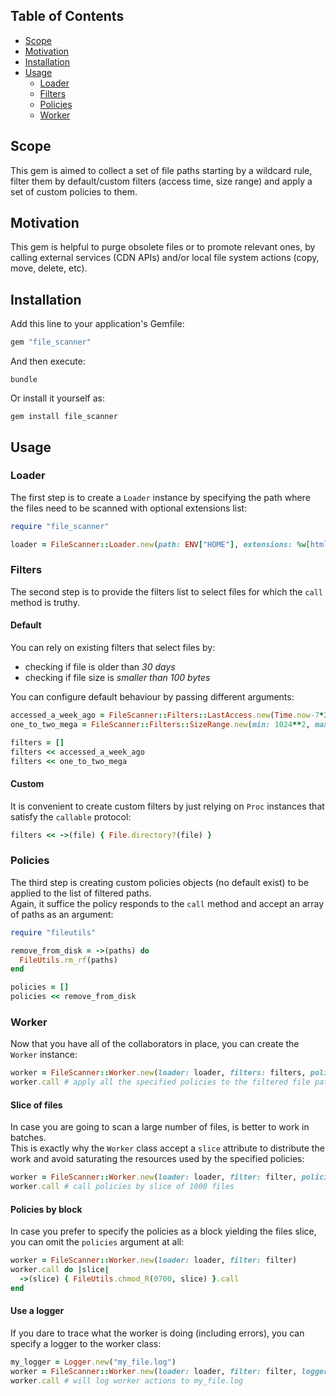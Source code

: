 ## Table of Contents

* [Scope](#scope)
* [Motivation](#motivation)
* [Installation](#installation)
* [Usage](#usage)
  * [Loader](#loader)
  * [Filters](#filters)
  * [Policies](#policies)
  * [Worker](#worker)

## Scope
This gem is aimed to collect a set of file paths starting by a wildcard rule, filter them by default/custom filters (access time, size range) and apply a set of custom policies to them.

## Motivation
This gem is helpful to purge obsolete files or to promote relevant ones, by calling external services (CDN APIs) and/or local file system actions (copy, move, delete, etc).

## Installation
Add this line to your application's Gemfile:
```ruby
gem "file_scanner"
```

And then execute:
```shell
bundle
```

Or install it yourself as:
```shell
gem install file_scanner
```

## Usage

### Loader
The first step is to create a `Loader` instance by specifying the path where the files need to be scanned with optional extensions list:
```ruby
require "file_scanner"

loader = FileScanner::Loader.new(path: ENV["HOME"], extensions: %w[html txt])
```

### Filters
The second step is to provide the filters list to select files for which the `call` method is truthy.  

#### Default
You can rely on existing filters that select files by:
* checking if file is older than *30 days* 
* checking if file size is *smaller than 100 bytes*

You can configure default behaviour by passing different arguments:
```ruby
accessed_a_week_ago = FileScanner::Filters::LastAccess.new(Time.now-7*24*3600)
one_to_two_mega = FileScanner::Filters::SizeRange.new(min: 1024**2, max: 2*1024**2)

filters = []
filters << accessed_a_week_ago
filters << one_to_two_mega
```

#### Custom
It is convenient to create custom filters by just relying on `Proc` instances that satisfy the `callable` protocol:
```ruby
filters << ->(file) { File.directory?(file) }
```

### Policies
The third step is creating custom policies objects (no default exist) to be applied to the list of filtered paths.  
Again, it suffice the policy responds to the `call` method and accept an array of paths as an argument:
```ruby
require "fileutils"

remove_from_disk = ->(paths) do
  FileUtils.rm_rf(paths)
end

policies = []
policies << remove_from_disk
```

### Worker
Now that you have all of the collaborators in place, you can create the `Worker` instance:
```ruby
worker = FileScanner::Worker.new(loader: loader, filters: filters, policies: policies)
worker.call # apply all the specified policies to the filtered file paths
```

#### Slice of files
In case you are going to scan a large number of files, is better to work in batches.  
This is exactly why the `Worker` class accept a `slice` attribute to distribute the work and avoid saturating the resources used by the specified policies:
```ruby
worker = FileScanner::Worker.new(loader: loader, filter: filter, policies: policies, slice: 1000)
worker.call # call policies by slice of 1000 files
```

#### Policies by block
In case you prefer to specify the policies as a block yielding the files slice, you can omit the `policies` argument at all:
```ruby
worker = FileScanner::Worker.new(loader: loader, filter: filter)
worker.call do |slice|
  ->(slice) { FileUtils.chmod_R(0700, slice) }.call
end
```

#### Use a logger
If you dare to trace what the worker is doing (including errors), you can specify a logger to the worker class:
```ruby
my_logger = Logger.new("my_file.log")
worker = FileScanner::Worker.new(loader: loader, filter: filter, logger: my_logger)
worker.call # will log worker actions to my_file.log
```
